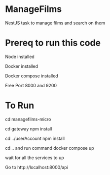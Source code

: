 # ManageFilms
NestJS task to manage films and search on them
# Prereq to run this code
  Node installed

  Docker installed

  Docker compose installed

  Free Port 8000 and 9200

# To Run
  cd managefilms-micro

  cd gateway
  npm install

  cd ../userAccount
  npm install
  
  cd ..
and run command
  docker compose up

  wait for all the services to up

  Go to http://localhost:8000/api
